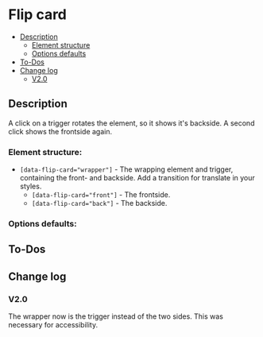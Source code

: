 # Flip card
- [Description](#description)
    - [Element structure](#element-structure)
    - [Options defaults](#options-defaults)
- [To-Dos](#to-dos)
- [Change log](#change-log)
    - [V2.0](#v20)

## Description
A click on a trigger rotates the element, so it shows it's backside. A second click shows the frontside again.
### Element structure:
- `[data-flip-card="wrapper"]` - The wrapping element and trigger, containing the front- and backside. Add a transition for translate in your styles.
    - `[data-flip-card="front"]` - The frontside.
    - `[data-flip-card="back"]` - The backside.
### Options defaults:

## To-Dos

## Change log
### V2.0
The wrapper now is the trigger instead of the two sides. This was necessary for accessibility.